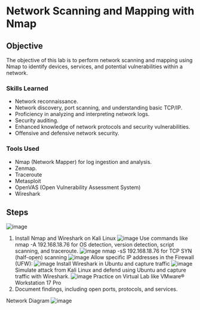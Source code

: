 # Network Scanning and Mapping with Nmap

## Objective

The objective of this lab is to perform network scanning and mapping using Nmap to identify devices, services, and potential vulnerabilities within a network.

### Skills Learned

- Network reconnaissance.
- Network discovery, port scanning, and understanding basic TCP/IP.
- Proficiency in analyzing and interpreting network logs.
- Security auditing.
- Enhanced knowledge of network protocols and security vulnerabilities.
- Offensive and defensive network security.

### Tools Used

- Nmap (Network Mapper) for log ingestion and analysis.
- Zenmap.
- Traceroute
- Metasploit
- OpenVAS (Open Vulnerability Assessment System)
- Wireshark

## Steps
![image](https://github.com/user-attachments/assets/dfb8cf0f-1533-4b71-b8e2-b9ecfa1831c2)

1. Install Nmap and Wireshark on Kali Linux
![image](https://github.com/user-attachments/assets/88623883-36d1-4fd6-a400-f38d859cdce2)
Use commands like nmap -A <target IP address> 192.168.18.76 for OS detection, version detection, script
scanning, and traceroute.
![image](https://github.com/user-attachments/assets/a3d33de8-42d0-447d-a859-96f7c6107fb4)
nmap -sS <target IP address> 192.168.18.76 for TCP SYN (half-open) scanning
![image](https://github.com/user-attachments/assets/425b74c9-e695-4e33-b2eb-05c2cb72a805)
Allow specific IP addresses in the Firewall (UFW):
![image](https://github.com/user-attachments/assets/b175c668-e1e1-4de0-a519-777a62f40d54)
Install Wireshark in Ubuntu and capture traffic
![image](https://github.com/user-attachments/assets/128c3c47-5f58-4be2-8944-c1f6312fa7cc)
Simulate attack from Kali Linux and defend using Ubuntu and capture traffic with Wireshark.
![image](https://github.com/user-attachments/assets/bda44b0e-46f3-4d93-8185-3c01d834547b)
Practice on Virtual Lab like VMware® Workstation 17 Pro
6. Document findings, including open ports, protocols, and services.

Network Diagram
![image](https://github.com/user-attachments/assets/000a4070-a550-47f4-9ea3-dfffcc2e5c96)




















